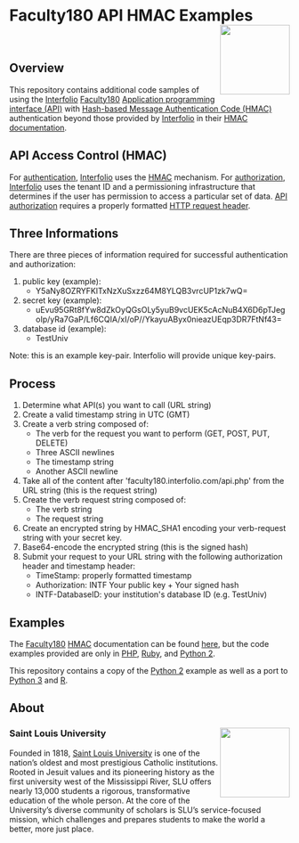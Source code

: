 # Faculty180 API HMAC Examples <img src="https://media.trustradius.com/vendor-logos/u1/L9/FVSK019TRL9P-180x180.JPEG" align="right" width="125px" />

<br />

## Overview

This repository contains additional code samples of using the [Interfolio](https://www.interfolio.com/) [Faculty180](https://www.interfolio.com/products/faculty180/) [Application programming interface (API)](https://en.wikipedia.org/wiki/Application_programming_interface) with [Hash-based Message Authentication Code (HMAC)](https://en.wikipedia.org/wiki/HMAC) authentication beyond those provided by [Interfolio](https://www.interfolio.com/) in their [HMAC documentation](https://faculty180.interfolio.com/swagger/ui/hmac.html).

## API Access Control (HMAC)

For [authentication](https://en.wikipedia.org/wiki/Authentication), [Interfolio](https://www.interfolio.com/) uses the [HMAC](https://en.wikipedia.org/wiki/HMAC) mechanism. For [authorization](https://en.wikipedia.org/wiki/Authorization), [Interfolio](https://www.interfolio.com/) uses the tenant ID and a permissioning infrastructure that determines if the user has permission to access a particular set of data. [API](https://en.wikipedia.org/wiki/Application_programming_interface) [authorization](https://en.wikipedia.org/wiki/Authorization) requires a properly formatted [HTTP request header](https://en.wikipedia.org/wiki/Hypertext_Transfer_Protocol#Request_methods).

## Three Informations

There are three pieces of information required for successful authentication and authorization:

1. public key (example):
	+ Y5aNy8OZRYFKlTxNzXuSxzz64M8YLQB3vrcUP1zk7wQ=
2. secret key (example):
	+ uEvu95GRt8fYw8dZkOyQGsOLy5yuB9vcUEK5cAcNuB4X6D6pTJegoIp/yRa7GaP/Lf6CQIA/xI/oP//YkayuAByx0nieazUEqp3DR7FtNf43=
3. database id (example):
	+ TestUniv

Note: this is an example key-pair. Interfolio will provide unique key-pairs.

## Process

1. Determine what API(s) you want to call (URL string)
2. Create a valid timestamp string in UTC (GMT)
3. Create a verb string composed of:
	+ The verb for the request you want to perform (GET, POST, PUT, DELETE)
	+ Three ASCII newlines
    + The timestamp string
    + Another ASCII newline
4. Take all of the content after 'faculty180.interfolio.com/api.php' from the URL string (this is the request string)
5. Create the verb request string composed of:
    + The verb string
    + The request string
6. Create an encrypted string by HMAC_SHA1 encoding your verb-request string with your secret key.
7. Base64-encode the encrypted string (this is the signed hash)
8. Submit your request to your URL string with the following authorization header and timestamp header:
    + TimeStamp: properly formatted timestamp
    + Authorization: INTF Your public key + Your signed hash
    + INTF-DatabaseID: your institution's database ID (e.g. TestUniv)

## Examples

The [Faculty180](https://www.interfolio.com/products/faculty180/) [HMAC](https://en.wikipedia.org/wiki/HMAC) documentation can be found [here](https://faculty180.interfolio.com/swagger/ui/hmac.html), but the code examples provided are only in [PHP](https://en.wikipedia.org/wiki/PHP), [Ruby](https://en.wikipedia.org/wiki/Ruby_(programming_language)), and [Python 2](https://en.wikipedia.org/wiki/Python_(programming_language)).

This repository contains a copy of the [Python 2](https://en.wikipedia.org/wiki/Python_(programming_language)) example as well as a port to [Python 3](https://en.wikipedia.org/wiki/Python_(programming_language)) and [R](https://en.wikipedia.org/wiki/R_(programming_language)).

## About

### Saint Louis University <img src="https://www.slu.edu/marcom/tools-downloads/imgs/logo/primary-mark/logowithyear_rgb.jpg" align="right" width="125px" />

Founded in 1818, [Saint Louis University](https://www.slu.edu) is one of
the nation’s oldest and most prestigious Catholic institutions. Rooted
in Jesuit values and its pioneering history as the first university west
of the Mississippi River, SLU offers nearly 13,000 students a rigorous,
transformative education of the whole person. At the core of the
University’s diverse community of scholars is SLU’s service-focused
mission, which challenges and prepares students to make the world a
better, more just place.
